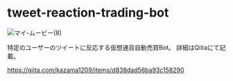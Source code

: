 # tweet-reaction-trading-bot

![マイ-ムービー(8)](https://user-images.githubusercontent.com/51913879/124380027-7d2afe80-dcf5-11eb-9e18-42c1087d8a17.gif)

特定のユーザーのツイートに反応する仮想通貨自動売買Bot。
詳細はQiitaにて記載。

https://qiita.com/kazama1209/items/d838dad56ba93c158290

